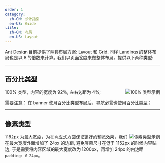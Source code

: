 ```yaml
---
order: 1
category:
  zh-CN: 设计指引
  en-US: Guide
title: 
  zh-CN: 布局
  en-US: Layout
---
```


Ant Design 目前提供了两套布局方案: [Layout](https://ant.design/components/layout-cn/) 和 [Grid](https://ant.design/components/grid-cn/), 同样 Landings 的整体布局也是以 8 的倍数来计算。我们以页面宽度来做整体布局，提供以下两种类型:

---

## 百分比类型

<img class="preview-img" align="right" alt="100% 类型示例" description="两边的距离为 4%" src="https://gw.alipayobjects.com/zos/rmsportal/krTDyBweacvtOdScbhVq.jpg">

100% 类型，内容的宽度为 92%, 左右边距为 4%; 

需要注意： 在 banner 使用百分比类型布局后，导航必需也使用百分比类型；


---

## 像素类型

<img class="preview-img" align="right" alt="像素类型示例" description="两边的距离为 24px" src="https://gw.alipayobjects.com/zos/rmsportal/bWJWBtBklmyOlISZyOFi.jpg">

1152px 为最大宽度，为在响应式方面保证更好的预览效果，我们在最大宽度外面增加了 24px 的边距, 避免屏幕尺寸在低于 1152px 的时候内容贴边, 于是需要将内容区域的最大宽度改为 1200px，再增加 24px 的内边距 `padding: 0 24px`。
